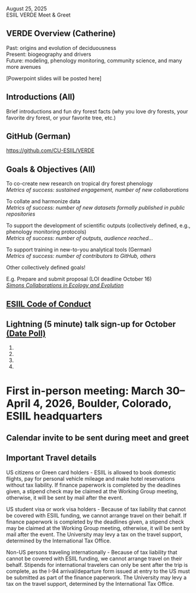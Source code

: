 August 25, 2025  
ESIIL VERDE Meet & Greet

## VERDE Overview (Catherine)

Past: origins and evolution of deciduousness  
Present: biogeography and drivers  
Future: modeling, phenology monitoring, community science, and many more avenues  

[Powerpoint slides will be posted here]

## Introductions (All)

Brief introductions and fun dry forest facts (why you love dry forests, your favorite dry forest, or your favorite tree, etc.)
	
## GitHub (German)

https://github.com/CU-ESIIL/VERDE

## Goals & Objectives (All)

To co-create new research on tropical dry forest phenology  
_Metrics of success: sustained engagement, number of new collaborations_

To collate and harmonize data  
_Metrics of success: number of new datasets formally published in public repositories_

To support the development of scientific outputs (collectively defined, e.g., phenology monitoring protocols)  
_Metrics of success: number of outputs, audience reached…_

To support training in new-to-you analytical tools (German)  
_Metrics of success: number of contributors to GitHub, others_ 

Other collectively defined goals!

E.g. Prepare and submit proposal (LOI deadline October 16)  
_[Simons Collaborations in Ecology and Evolution](https://www.simonsfoundation.org/grant/simons-collaborations-in-ecology-and-evolution/?tab=how-to-apply)_

## [ESIIL Code of Conduct](https://github.com/CU-ESIIL/VERDE/blob/main/docs/resources/code-of-conduct.md)

## Lightning (5 minute) talk sign-up for October [(Date Poll)](https://whenisgood.net/4xyntj7)
1. 
2.
3.
4. 
	
# First in-person meeting: March 30–April 4, 2026, Boulder, Colorado, ESIIL headquarters
## Calendar invite to be sent during meet and greet

## Important Travel details

US citizens or Green card holders - ESIIL is allowed to book domestic flights, pay for personal vehicle mileage and make hotel reservations without tax liability. If finance paperwork is completed by the deadlines given, a stipend check may be claimed at the Working Group meeting, otherwise, it will be sent by mail after the event.

US student visa or work visa holders - Because of tax liability that cannot be covered with ESIIL funding, we cannot arrange travel on their behalf. If finance paperwork is completed by the deadlines given, a stipend check may be claimed at the Working Group meeting, otherwise, it will be sent by mail after the event. The University may levy a tax on the travel support, determined by the International Tax Office.

Non-US persons traveling internationally - Because of tax liability that cannot be covered with ESIIL funding, we cannot arrange travel on their behalf. Stipends for international travelers can only be sent after the trip is complete, as the I-94 arrival/departure form issued at entry to the US must be submitted as part of the finance paperwork. The University may levy a tax on the travel support, determined by the International Tax Office.
